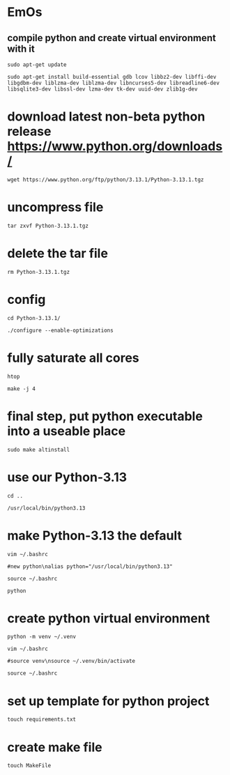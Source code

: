 # EmOs

## compile python and create virtual environment with it

`sudo apt-get update`

`sudo apt-get install build-essential gdb lcov libbz2-dev libffi-dev libgdbm-dev liblzma-dev liblzma-dev libncurses5-dev libreadline6-dev libsqlite3-dev libssl-dev lzma-dev tk-dev uuid-dev zlib1g-dev`

# download latest non-beta python release https://www.python.org/downloads/
`wget https://www.python.org/ftp/python/3.13.1/Python-3.13.1.tgz`

# uncompress file
`tar zxvf Python-3.13.1.tgz`

# delete the tar file
`rm Python-3.13.1.tgz`

# config
`cd Python-3.13.1/`

`./configure --enable-optimizations`

# fully saturate all cores
`htop`

`make -j 4`

# final step, put python executable into a useable place
`sudo make altinstall`

# use our Python-3.13
`cd ..`

`/usr/local/bin/python3.13`

# make Python-3.13 the default
`vim ~/.bashrc`

`#new python\nalias python="/usr/local/bin/python3.13"`

`source ~/.bashrc`

`python`

# create python virtual environment
`python -m venv ~/.venv`

`vim ~/.bashrc`

`#source venv\nsource ~/.venv/bin/activate`

`source ~/.bashrc`

# set up template for python project
`touch requirements.txt`

# create make file
`touch MakeFile`
